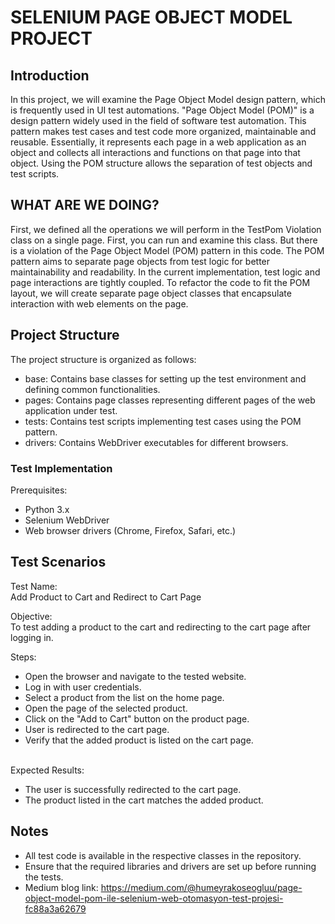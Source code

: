 # SELENIUM PAGE OBJECT MODEL PROJECT

## Introduction
In this project, we will examine the Page Object Model design pattern, which is frequently used in UI test automations.
"Page Object Model (POM)" is a design pattern widely used in the field of software test automation. This pattern makes test cases and test code more organized, maintainable and reusable. Essentially, it represents each page in a web application as an object and collects all interactions and functions on that page into that object. Using the POM structure allows the separation of test objects and test scripts.

## WHAT ARE WE DOING?
First, we defined all the operations we will perform in the TestPom Violation class on a single page. First, you can run and examine this class. But there is a violation of the Page Object Model (POM) pattern in this code. The POM pattern aims to separate page objects from test logic for better maintainability and readability. In the current implementation, test logic and page interactions are tightly coupled. To refactor the code to fit the POM layout, we will create separate page object classes that encapsulate interaction with web elements on the page.

## Project Structure
The project structure is organized as follows:

  -	base: Contains base classes for setting up the test environment and defining common functionalities. 
  - pages: Contains page classes representing different pages of the web application under test. 
  - tests: Contains test scripts implementing test cases using the POM pattern. 
  - drivers: Contains WebDriver executables for different browsers.

### Test Implementation

Prerequisites:
  -	Python 3.x
  -	Selenium WebDriver
  - Web browser drivers (Chrome, Firefox, Safari, etc.)

## Test Scenarios

Test Name:<br/> Add Product to Cart and Redirect to Cart Page

Objective:<br/> To test adding a product to the cart and redirecting to the cart page after logging in.

Steps:

-	Open the browser and navigate to the tested website.<br/>
- Log in with user credentials.<br/>
- Select a product from the list on the home page.<br/>
- Open the page of the selected product.<br/>
- Click on the "Add to Cart" button on the product page.<br/>
- User is redirected to the cart page.<br/>
- Verify that the added product is listed on the cart page.<br/><br/>

Expected Results:<br/>
-	The user is successfully redirected to the cart page.<br/>
-	The product listed in the cart matches the added product.

## Notes
-	All test code is available in the respective classes in the repository.
-	Ensure that the required libraries and drivers are set up before running the tests.
-   Medium blog link: https://medium.com/@humeyrakoseogluu/page-object-model-pom-ile-selenium-web-otomasyon-test-projesi-fc88a3a62679 
